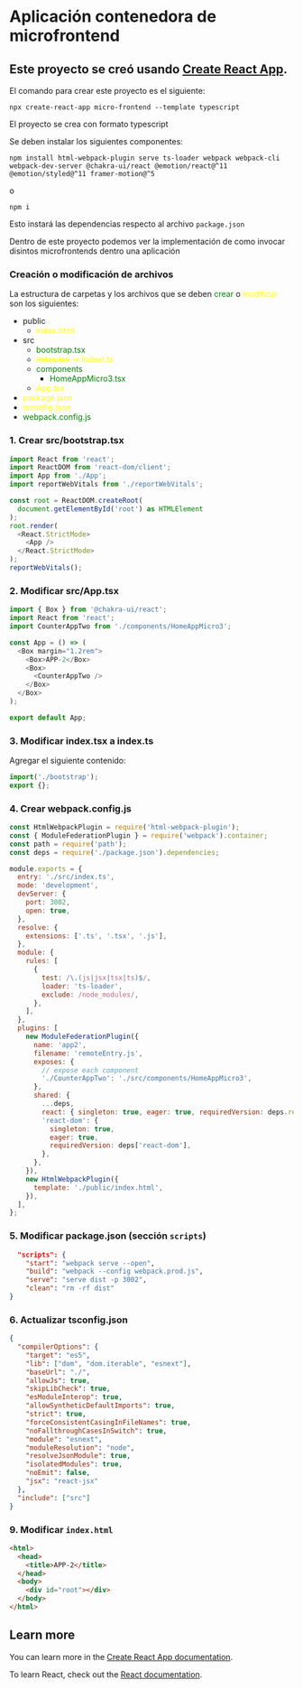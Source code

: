 
# Aplicación contenedora de microfrontend

## Este proyecto se creó usando [Create React App](https://github.com/facebook/create-react-app).

El comando para crear este proyecto es el siguiente:
```
npx create-react-app micro-frontend --template typescript
```
El proyecto se crea con formato typescript

Se deben instalar los siguientes componentes:
```
npm install html-webpack-plugin serve ts-loader webpack webpack-cli webpack-dev-server @chakra-ui/react @emotion/react@^11 @emotion/styled@^11 framer-motion@^5
```
o

```
npm i
```

Esto instará las dependencias respecto al archivo `package.json`

Dentro de este proyecto podemos ver la implementación de como invocar disintos microfrontends dentro una aplicación

### Creación o modificación de archivos

La estructura de carpetas y los archivos que se deben <span style="color:green">crear</span> o <span style="color:yellow">modificar</span> son los siguientes:

* public
  * <span style="color:yellow">index.html</span>
* src
  * <span style="color:green">bootstrap.tsx</span>
  * <span style="color:yellow">~~index.tsx~~ -> indext.ts</span>
  * <span style="color:green">components</span>
    * <span style="color:green">HomeAppMicro3.tsx</span>
  * <span style="color:yellow">App.tsx</span>
* <span style="color:yellow">package.json</span>
* <span style="color:yellow">tsconfig.json</span>
* <span style="color:green">webpack.config.js</span>


### 1. Crear src/bootstrap.tsx
```javascript
import React from 'react';
import ReactDOM from 'react-dom/client';
import App from './App';
import reportWebVitals from './reportWebVitals';

const root = ReactDOM.createRoot(
  document.getElementById('root') as HTMLElement
);
root.render(
  <React.StrictMode>
    <App />
  </React.StrictMode>
);
reportWebVitals();

```
### 2. Modificar src/App.tsx

```javascript
import { Box } from '@chakra-ui/react';
import React from 'react';
import CounterAppTwo from './components/HomeAppMicro3';

const App = () => (
  <Box margin="1.2rem">
    <Box>APP-2</Box>
    <Box>
      <CounterAppTwo />
    </Box>
  </Box>
);

export default App;

```
### 3. Modificar index.tsx a index.ts

Agregar el siguiente contenido:
```javascript
import('./bootstrap');
export {};
```

### 4. Crear webpack.config.js
```javascript
const HtmlWebpackPlugin = require('html-webpack-plugin');
const { ModuleFederationPlugin } = require('webpack').container;
const path = require('path');
const deps = require('./package.json').dependencies;

module.exports = {
  entry: './src/index.ts',
  mode: 'development',
  devServer: {
    port: 3002,
    open: true,
  },
  resolve: {
    extensions: ['.ts', '.tsx', '.js'],
  },
  module: {
    rules: [
      {
        test: /\.(js|jsx|tsx|ts)$/,
        loader: 'ts-loader',
        exclude: /node_modules/,
      },
    ],
  },
  plugins: [
    new ModuleFederationPlugin({
      name: 'app2',
      filename: 'remoteEntry.js',
      exposes: {
        // expose each component
        './CounterAppTwo': './src/components/HomeAppMicro3',
      },
      shared: {
        ...deps,
        react: { singleton: true, eager: true, requiredVersion: deps.react },
        'react-dom': {
          singleton: true,
          eager: true,
          requiredVersion: deps['react-dom'],
        },
      },
    }),
    new HtmlWebpackPlugin({
      template: './public/index.html',
    }),
  ],
};
```
### 5. Modificar package.json (sección `scripts`)

```json
  "scripts": {
    "start": "webpack serve --open",
    "build": "webpack --config webpack.prod.js",
    "serve": "serve dist -p 3002",
    "clean": "rm -rf dist"
}
```

### 6. Actualizar tsconfig.json
```json
{
  "compilerOptions": {
    "target": "es5",
    "lib": ["dom", "dom.iterable", "esnext"],
    "baseUrl": "./",
    "allowJs": true,
    "skipLibCheck": true,
    "esModuleInterop": true,
    "allowSyntheticDefaultImports": true,
    "strict": true,
    "forceConsistentCasingInFileNames": true,
    "noFallthroughCasesInSwitch": true,
    "module": "esnext",
    "moduleResolution": "node",
    "resolveJsonModule": true,
    "isolatedModules": true,
    "noEmit": false,
    "jsx": "react-jsx"
  },
  "include": ["src"]
}
```

### 9. Modificar `index.html`

```html
<html>
  <head>
    <title>APP-2</title>
  </head>
  <body>
    <div id="root"></div>
  </body>
</html>
```
## Learn more

You can learn more in the [Create React App documentation](https://facebook.github.io/create-react-app/docs/getting-started).

To learn React, check out the [React documentation](https://reactjs.org/).
